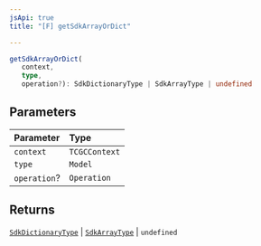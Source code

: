 ```yaml
---
jsApi: true
title: "[F] getSdkArrayOrDict"

---
```

```ts
getSdkArrayOrDict(
   context, 
   type, 
   operation?): SdkDictionaryType | SdkArrayType | undefined
```

## Parameters

| Parameter | Type |
| :------ | :------ |
| `context` | `TCGCContext` |
| `type` | `Model` |
| `operation`? | `Operation` |

## Returns

[`SdkDictionaryType`](../interfaces/SdkDictionaryType.md) \| [`SdkArrayType`](../interfaces/SdkArrayType.md) \| `undefined`

